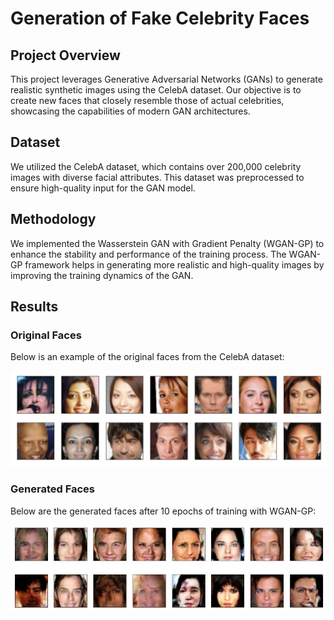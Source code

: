 # Generation of Fake Celebrity Faces
## Project Overview

This project leverages Generative Adversarial Networks (GANs) to generate realistic synthetic images using the CelebA dataset. Our objective is to create new faces that closely resemble those of actual celebrities, showcasing the capabilities of modern GAN architectures.
## Dataset
We utilized the CelebA dataset, which contains over 200,000 celebrity images with diverse facial attributes. This dataset was preprocessed to ensure high-quality input for the GAN model.
## Methodology

We implemented the Wasserstein GAN with Gradient Penalty (WGAN-GP) to enhance the stability and performance of the training process. The WGAN-GP framework helps in generating more realistic and high-quality images by improving the training dynamics of the GAN.
## Results
### Original Faces

Below is an example of the original faces from the CelebA dataset:



![Original Faces](assets/processed-face-data.png)


### Generated Faces


Below are the generated faces after 10 epochs of training with WGAN-GP:

![Generate Faces](assets/output_10_epoch.png)


